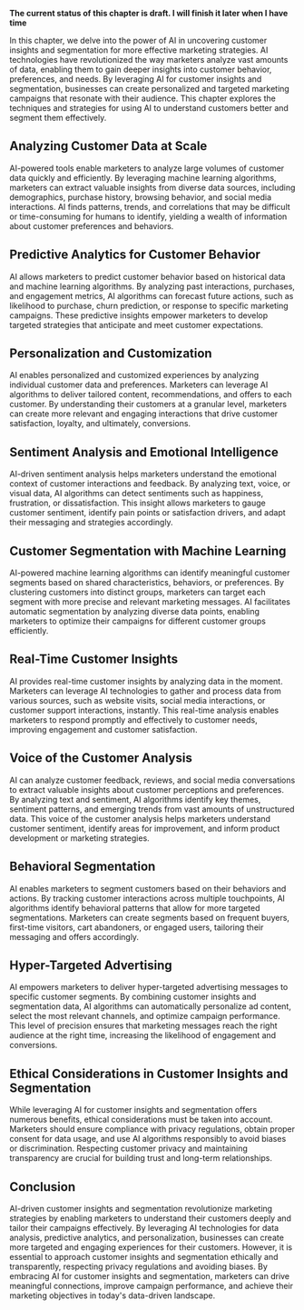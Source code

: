 **The current status of this chapter is draft. I will finish it later when I have time**

In this chapter, we delve into the power of AI in uncovering customer insights and segmentation for more effective marketing strategies. AI technologies have revolutionized the way marketers analyze vast amounts of data, enabling them to gain deeper insights into customer behavior, preferences, and needs. By leveraging AI for customer insights and segmentation, businesses can create personalized and targeted marketing campaigns that resonate with their audience. This chapter explores the techniques and strategies for using AI to understand customers better and segment them effectively.

Analyzing Customer Data at Scale
--------------------------------

AI-powered tools enable marketers to analyze large volumes of customer data quickly and efficiently. By leveraging machine learning algorithms, marketers can extract valuable insights from diverse data sources, including demographics, purchase history, browsing behavior, and social media interactions. AI finds patterns, trends, and correlations that may be difficult or time-consuming for humans to identify, yielding a wealth of information about customer preferences and behaviors.

Predictive Analytics for Customer Behavior
------------------------------------------

AI allows marketers to predict customer behavior based on historical data and machine learning algorithms. By analyzing past interactions, purchases, and engagement metrics, AI algorithms can forecast future actions, such as likelihood to purchase, churn prediction, or response to specific marketing campaigns. These predictive insights empower marketers to develop targeted strategies that anticipate and meet customer expectations.

Personalization and Customization
---------------------------------

AI enables personalized and customized experiences by analyzing individual customer data and preferences. Marketers can leverage AI algorithms to deliver tailored content, recommendations, and offers to each customer. By understanding their customers at a granular level, marketers can create more relevant and engaging interactions that drive customer satisfaction, loyalty, and ultimately, conversions.

Sentiment Analysis and Emotional Intelligence
---------------------------------------------

AI-driven sentiment analysis helps marketers understand the emotional context of customer interactions and feedback. By analyzing text, voice, or visual data, AI algorithms can detect sentiments such as happiness, frustration, or dissatisfaction. This insight allows marketers to gauge customer sentiment, identify pain points or satisfaction drivers, and adapt their messaging and strategies accordingly.

Customer Segmentation with Machine Learning
-------------------------------------------

AI-powered machine learning algorithms can identify meaningful customer segments based on shared characteristics, behaviors, or preferences. By clustering customers into distinct groups, marketers can target each segment with more precise and relevant marketing messages. AI facilitates automatic segmentation by analyzing diverse data points, enabling marketers to optimize their campaigns for different customer groups efficiently.

Real-Time Customer Insights
---------------------------

AI provides real-time customer insights by analyzing data in the moment. Marketers can leverage AI technologies to gather and process data from various sources, such as website visits, social media interactions, or customer support interactions, instantly. This real-time analysis enables marketers to respond promptly and effectively to customer needs, improving engagement and customer satisfaction.

Voice of the Customer Analysis
------------------------------

AI can analyze customer feedback, reviews, and social media conversations to extract valuable insights about customer perceptions and preferences. By analyzing text and sentiment, AI algorithms identify key themes, sentiment patterns, and emerging trends from vast amounts of unstructured data. This voice of the customer analysis helps marketers understand customer sentiment, identify areas for improvement, and inform product development or marketing strategies.

Behavioral Segmentation
-----------------------

AI enables marketers to segment customers based on their behaviors and actions. By tracking customer interactions across multiple touchpoints, AI algorithms identify behavioral patterns that allow for more targeted segmentations. Marketers can create segments based on frequent buyers, first-time visitors, cart abandoners, or engaged users, tailoring their messaging and offers accordingly.

Hyper-Targeted Advertising
--------------------------

AI empowers marketers to deliver hyper-targeted advertising messages to specific customer segments. By combining customer insights and segmentation data, AI algorithms can automatically personalize ad content, select the most relevant channels, and optimize campaign performance. This level of precision ensures that marketing messages reach the right audience at the right time, increasing the likelihood of engagement and conversions.

Ethical Considerations in Customer Insights and Segmentation
------------------------------------------------------------

While leveraging AI for customer insights and segmentation offers numerous benefits, ethical considerations must be taken into account. Marketers should ensure compliance with privacy regulations, obtain proper consent for data usage, and use AI algorithms responsibly to avoid biases or discrimination. Respecting customer privacy and maintaining transparency are crucial for building trust and long-term relationships.

Conclusion
----------

AI-driven customer insights and segmentation revolutionize marketing strategies by enabling marketers to understand their customers deeply and tailor their campaigns effectively. By leveraging AI technologies for data analysis, predictive analytics, and personalization, businesses can create more targeted and engaging experiences for their customers. However, it is essential to approach customer insights and segmentation ethically and transparently, respecting privacy regulations and avoiding biases. By embracing AI for customer insights and segmentation, marketers can drive meaningful connections, improve campaign performance, and achieve their marketing objectives in today's data-driven landscape.
